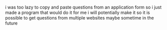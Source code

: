 i was too lazy to copy and paste questions from an application form so i just made a program that would do it for me
i will potentially make it so it is possible to get questions from multiple websites maybe sometime in the future